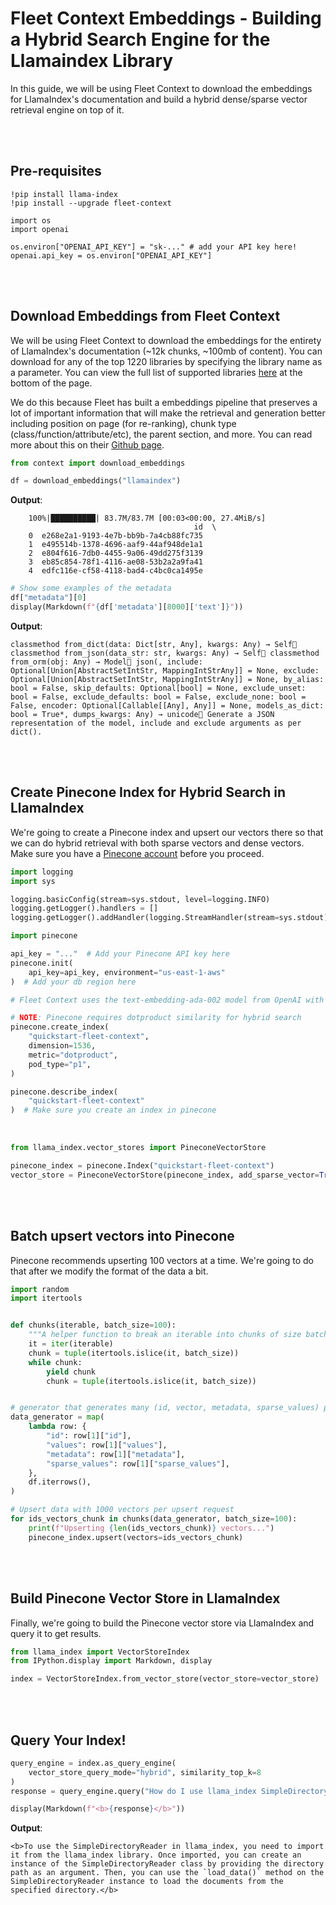 # Fleet Context Embeddings - Building a Hybrid Search Engine for the Llamaindex Library

In this guide, we will be using Fleet Context to download the embeddings for LlamaIndex's documentation and build a hybrid dense/sparse vector retrieval engine on top of it.

<br><br>

## Pre-requisites

```
!pip install llama-index
!pip install --upgrade fleet-context
```

```
import os
import openai

os.environ["OPENAI_API_KEY"] = "sk-..." # add your API key here!
openai.api_key = os.environ["OPENAI_API_KEY"]
```

<br><br>

## Download Embeddings from Fleet Context

We will be using Fleet Context to download the embeddings for the
entirety of LlamaIndex\'s documentation (\~12k chunks, \~100mb of
content). You can download for any of the top 1220 libraries by
specifying the library name as a parameter. You can view the full list
of supported libraries [here](https://fleet.so/context) at the bottom of
the page.

We do this because Fleet has built a embeddings pipeline that preserves
a lot of important information that will make the retrieval and
generation better including position on page (for re-ranking), chunk
type (class/function/attribute/etc), the parent section, and more. You
can read more about this on their [Github
page](https://github.com/fleet-ai/context/tree/main).

```python
from context import download_embeddings

df = download_embeddings("llamaindex")
```

**Output**:

```shell
    100%|██████████| 83.7M/83.7M [00:03<00:00, 27.4MiB/s]
                                         id  \
    0  e268e2a1-9193-4e7b-bb9b-7a4cb88fc735
    1  e495514b-1378-4696-aaf9-44af948de1a1
    2  e804f616-7db0-4455-9a06-49dd275f3139
    3  eb85c854-78f1-4116-ae08-53b2a2a9fa41
    4  edfc116e-cf58-4118-bad4-c4bc0ca1495e
```

```python
# Show some examples of the metadata
df["metadata"][0]
display(Markdown(f"{df['metadata'][8000]['text']}"))
```

**Output**:

```shell
classmethod from_dict(data: Dict[str, Any], kwargs: Any) → Self classmethod from_json(data_str: str, kwargs: Any) → Self classmethod from_orm(obj: Any) → Model json(, include: Optional[Union[AbstractSetIntStr, MappingIntStrAny]] = None, exclude: Optional[Union[AbstractSetIntStr, MappingIntStrAny]] = None, by_alias: bool = False, skip_defaults: Optional[bool] = None, exclude_unset: bool = False, exclude_defaults: bool = False, exclude_none: bool = False, encoder: Optional[Callable[[Any], Any]] = None, models_as_dict: bool = True*, dumps_kwargs: Any) → unicode Generate a JSON representation of the model, include and exclude arguments as per dict().
```

<br><br>

## Create Pinecone Index for Hybrid Search in LlamaIndex

We\'re going to create a Pinecone index and upsert our vectors there so
that we can do hybrid retrieval with both sparse vectors and dense
vectors. Make sure you have a [Pinecone account](https://pinecone.io)
before you proceed.

```python
import logging
import sys

logging.basicConfig(stream=sys.stdout, level=logging.INFO)
logging.getLogger().handlers = []
logging.getLogger().addHandler(logging.StreamHandler(stream=sys.stdout))
```

```python
import pinecone

api_key = "..."  # Add your Pinecone API key here
pinecone.init(
    api_key=api_key, environment="us-east-1-aws"
)  # Add your db region here
```

```python
# Fleet Context uses the text-embedding-ada-002 model from OpenAI with 1536 dimensions.

# NOTE: Pinecone requires dotproduct similarity for hybrid search
pinecone.create_index(
    "quickstart-fleet-context",
    dimension=1536,
    metric="dotproduct",
    pod_type="p1",
)

pinecone.describe_index(
    "quickstart-fleet-context"
)  # Make sure you create an index in pinecone
```

<br>

```python
from llama_index.vector_stores import PineconeVectorStore

pinecone_index = pinecone.Index("quickstart-fleet-context")
vector_store = PineconeVectorStore(pinecone_index, add_sparse_vector=True)
```

<br><br>

## Batch upsert vectors into Pinecone

Pinecone recommends upserting 100 vectors at a time. We\'re going to do that after we modify the format of the data a bit.

```python
import random
import itertools


def chunks(iterable, batch_size=100):
    """A helper function to break an iterable into chunks of size batch_size."""
    it = iter(iterable)
    chunk = tuple(itertools.islice(it, batch_size))
    while chunk:
        yield chunk
        chunk = tuple(itertools.islice(it, batch_size))


# generator that generates many (id, vector, metadata, sparse_values) pairs
data_generator = map(
    lambda row: {
        "id": row[1]["id"],
        "values": row[1]["values"],
        "metadata": row[1]["metadata"],
        "sparse_values": row[1]["sparse_values"],
    },
    df.iterrows(),
)

# Upsert data with 1000 vectors per upsert request
for ids_vectors_chunk in chunks(data_generator, batch_size=100):
    print(f"Upserting {len(ids_vectors_chunk)} vectors...")
    pinecone_index.upsert(vectors=ids_vectors_chunk)
```

<br><br>

## Build Pinecone Vector Store in LlamaIndex

Finally, we\'re going to build the Pinecone vector store via LlamaIndex
and query it to get results.

```python
from llama_index import VectorStoreIndex
from IPython.display import Markdown, display
```

```python
index = VectorStoreIndex.from_vector_store(vector_store=vector_store)
```

<br><br>

## Query Your Index!

```python
query_engine = index.as_query_engine(
    vector_store_query_mode="hybrid", similarity_top_k=8
)
response = query_engine.query("How do I use llama_index SimpleDirectoryReader")
```

```python
display(Markdown(f"<b>{response}</b>"))
```

**Output**:

```shell
<b>To use the SimpleDirectoryReader in llama_index, you need to import it from the llama_index library. Once imported, you can create an instance of the SimpleDirectoryReader class by providing the directory path as an argument. Then, you can use the `load_data()` method on the SimpleDirectoryReader instance to load the documents from the specified directory.</b>
```
